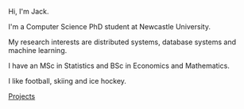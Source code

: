 Hi, I'm Jack.

I'm a Computer Science PhD student at Newcastle University.

My research interests are distributed systems, database systems and machine learning.

I have an MSc in Statistics and BSc in Economics and Mathematics. 

I like football, skiing and ice hockey.


[Projects](projects.md)
